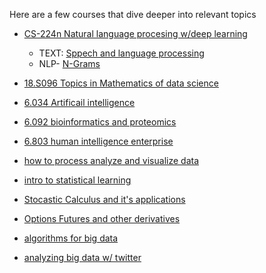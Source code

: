 Here are a few courses that dive deeper into relevant topics

- [CS-224n Natural language procesing w/deep learning](http://web.stanford.edu/class/cs224n/)
  - TEXT: [Sppech and language processing](https://web.stanford.edu/~jurafsky/slp3/ed3book.pdf)
  - NLP- [N-Grams](https://lagunita.stanford.edu/c4x/Engineering/CS-224N/asset/slp4.pdf)
  
- [18.S096 Topics in Mathematics of data science](https://ocw.mit.edu/courses/mathematics/18-s096-topics-in-mathematics-of-data-science-fall-2015/)

- [6.034 Artificail intelligence](https://ocw.mit.edu/courses/electrical-engineering-and-computer-science/6-034-artificial-intelligence-fall-2010/)

- [6.092 bioinformatics and proteomics](https://ocw.mit.edu/courses/electrical-engineering-and-computer-science/6-092-bioinformatics-and-proteomics-january-iap-2005/)

- [6.803 human intelligence enterprise](https://ocw.mit.edu/courses/electrical-engineering-and-computer-science/6-803-the-human-intelligence-enterprise-spring-2006/)

- [how to process analyze and visualize data](https://ocw.mit.edu/resources/res-6-009-how-to-process-analyze-and-visualize-data-january-iap-2012/)

- [intro to statistical learning](https://web.stanford.edu/~hastie/ElemStatLearn/)

- [Stocastic Calculus and it's applications](http://www.statslab.cam.ac.uk/~beresty/teach/StoCal/sc3.pdf)

- [Options Futures and other derivatives](http://polymer.bu.edu/hes/rp-hull12.pdf)

- [algorithms for big data](https://www.sketchingbigdata.org)

- [analyzing big data w/ twitter](http://blogs.ischool.berkeley.edu/i290-abdt-s12/)


